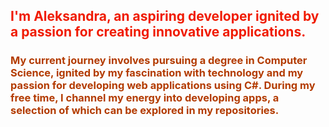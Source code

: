 ## <font color= #f0a1bf;>I'm Aleksandra, an aspiring developer ignited by a passion for creating innovative applications.</font>
### <font color= #b3b3b3;> My current journey involves pursuing a degree in Computer Science, ignited by my fascination with technology and my passion for developing web applications using C#. During my free time, I channel my energy into developing apps, a selection of which can be explored in my repositories.</font>
